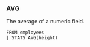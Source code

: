 <!--
This is generated by ESQL’s AbstractFunctionTestCase. Do no edit it. See ../README.md for how to regenerate it.
-->

### AVG
The average of a numeric field.

```
FROM employees
| STATS AVG(height)
```
